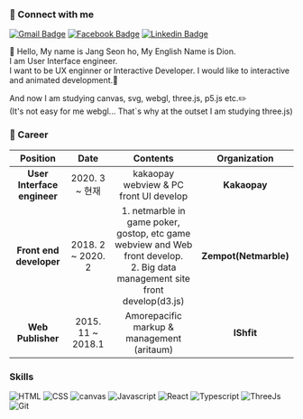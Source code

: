 ### :calling: Connect with me

[![Gmail Badge](https://img.shields.io/badge/Gmail-d14836?style=flat-square&logo=Gmail&logoColor=white&link=mailto:dion.hoooo@gmail.com)](mailto:dion.hoooo@gmail.com)
[![Facebook Badge](https://img.shields.io/badge/facebook-1877f2?style=flat-square&logo=facebook&logoColor=white&link=https://www.facebook.com/seonho.jang1)](https://www.facebook.com/seonho.jang1)
[![Linkedin Badge](https://img.shields.io/badge/-LinkedIn-blue?style=flat-square&logo=Linkedin&logoColor=white&link=https://www.linkedin.com/in/seonho-jang-460685176)](https://www.linkedin.com/in/seonho-jang-460685176)

<p>👋 Hello, My name is Jang Seon ho, My English Name is Dion.<br />
I am User Interface engineer.<br/>
I want to be UX enginner or Interactive Developer. I would like to interactive and animated development.💞<br/>

And now I am studying canvas, svg, webgl, three.js, p5.js etc.✏️<br/>
(It's not easy for me webgl... That`s why at the outset I am studying three.js)

</p>

### :running: Career

|        **Position**         |     **Date**      |                                                            **Contents**                                                            |   **Organization**    |
| :-------------------------: | :---------------: | :--------------------------------------------------------------------------------------------------------------------------------: | :-------------------: |
| **User Interface engineer** |  2020. 3 ~ 현재   |                                               kakaopay webview & PC front UI develop                                               |     **Kakaopay**      |
|   **Front end developer**   | 2018. 2 ~ 2020. 2 | 1. netmarble in game poker, gostop, etc game webview and Web front develop.<br /> 2. Big data management site front develop(d3.js) | **Zempot(Netmarble)** |
|      **Web Publisher**      | 2015. 11 ~ 2018.1 |                                          Amorepacific markup & management<br />(aritaum)                                           |      **IShfit**       |

### Skills

![HTML](https://img.shields.io/badge/-HTML-red?style=flat-square)
![CSS](https://img.shields.io/badge/-CSS-blue?style=flat-square)
![canvas](https://img.shields.io/badge/-Canvas-beige?style=flat-square)
![Javascript](https://img.shields.io/badge/-Javascript-f7df1e?style=flat-square&logo=javascript&logoColor=323330)
![React](https://img.shields.io/badge/-React-61DBFB?style=flat-square&logo=react&logoColor=white)
![Typescript](https://img.shields.io/badge/-Typescript-007acc?style=flat-square&logo=typescript&logoColor=white)
![ThreeJs](https://img.shields.io/badge/-Three.js-fff?style=flat-square&logo=three.js&logoColor=323330)
![Git](https://img.shields.io/badge/-Git-F1502F?style=flat-square&logo=git&logoColor=fff)

<!-- ![WebGL](https://img.shields.io/badge/-WebGL-fff?style=flat-square&logo=webgl&logoColor=323330) -->
